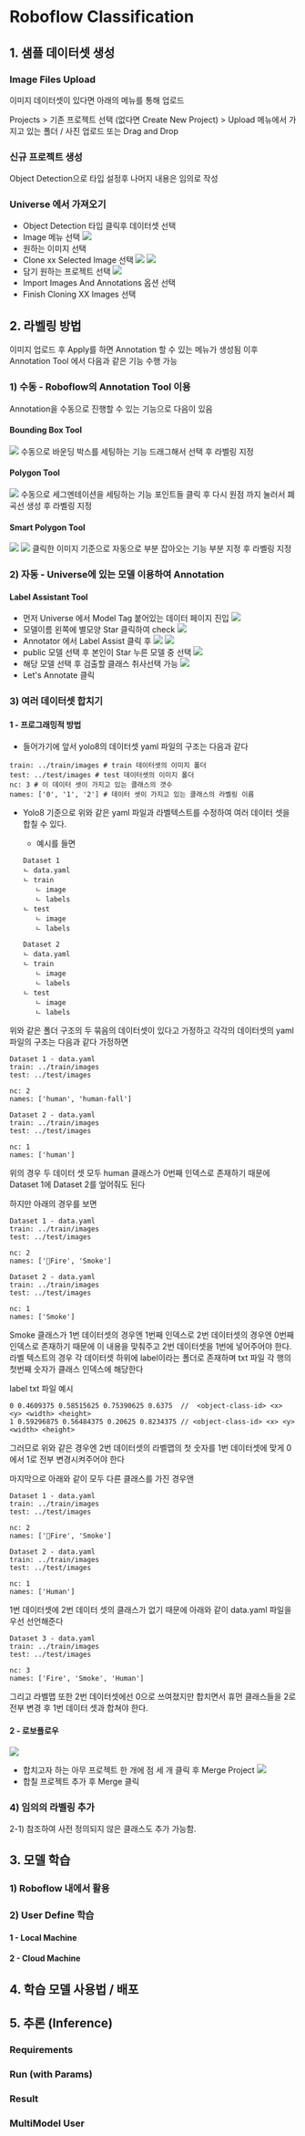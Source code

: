 # Roboflow Classification

## 1. 샘플 데이터셋 생성

### Image Files Upload

이미지 데이터셋이 있다면 아래의 메뉴를 통해 업로드

Projects > 기존 프로젝트 선택 (없다면 Create New Project) > Upload 메뉴에서 
가지고 있는 폴더 / 사진 업로드 또는 Drag and Drop

### 신규 프로젝트 생성

Object Detection으로 타입 설정후 나머지 내용은 임의로 작성

### Universe 에서 가져오기
- Object Detection 타입 클릭후 데이터셋 선택
- Image 메뉴 선택
![](./img/Load-From-Universe-1.png?raw=true)
- 원하는 이미지 선택
- Clone xx Selected Image 선택
![](./img/Load-From-Universe-2.png?raw=true)
![](./img/Load-From-Universe-3.png?raw=true)
- 담기 원하는 프로젝트 선택
![](./img/Load-From-Universe-4.png?raw=true)
- Import Images And Annotations 옵션 선택
- Finish Cloning XX Images 선택

## 2. 라벨링 방법

이미지 업로드 후 Apply를 하면 Annotation 할 수 있는 메뉴가 생성됨
이후 Annotation Tool 에서 다음과 같은 기능 수행 가능

### 1) 수동 - Roboflow의 Annotation Tool 이용
Annotation을 수동으로 진행할 수 있는 기능으로 다음이 있음

#### Bounding Box Tool
![](./img/Label-Hand-1.png?raw=true)
수동으로 바운딩 박스를 세팅하는 기능
드래그해서 선택 후 라벨링 지정


#### Polygon Tool
![](./img/Label-Hand-2.png?raw=true)
수동으로 세그멘테이션을 세팅하는 기능
포인트들 클릭 후 다시 원점 까지 눌러서 폐곡선 생성 후 라벨링 지정

#### Smart Polygon Tool
![](./img/Label-Hand-4.png?raw=true)
![](./img/Label-Hand-3.png?raw=true)
클릭한 이미지 기준으로 자동으로 부분 잡아오는 기능
부분 지정 후 라벨링 지정

### 2) 자동 - Universe에 있는 모델 이용하여 Annotation

#### Label Assistant Tool


* 먼저 Universe 에서 Model Tag 붙어있는 데이터 페이지 진입
![](./img/Label-Auto-With-Model-1.png?raw=true)
* 모델이름 왼쪽에 별모양 Star 클릭하여 check
![](./img/Label-Auto-With-Model-2.png?raw=true)
* Annotator 에서 Label Assist 클릭 후
![](./img/Label-Auto-With-Model-3.png?raw=true)
![](./img/Label-Auto-With-Model-4.png?raw=true)
* public 모델 선택 후 본인이 Star 누른 모델 중 선택
![](./img/Label-Auto-With-Model-5.png?raw=true)
* 해당 모델 선택 후 검출할 클래스 취사선택 가능
![](./img/Label-Auto-With-Model-6.png?raw=true)
* Let's Annotate 클릭

### 3) 여러 데이터셋 합치기
#### 1 - 프로그래밍적 방법
* 들어가기에 앞서 yolo8의 데이터셋 yaml 파일의 구조는 다음과 같다
```
train: ../train/images # train 데이터셋의 이미지 폴더
test: ../test/images # test 데이터셋의 이미지 폴더
nc: 3 # 이 데이터 셋이 가지고 있는 클래스의 갯수
names: ['0', '1', '2'] # 데이터 셋이 가지고 있는 클래스의 라벨링 이름
```

* Yolo8 기준으로 위와 같은 yaml 파일과 라벨텍스트를 수정하여 여러 데이터 셋을 합칠 수 있다.
    + 예시를 들면
    ```
    Dataset 1
    ㄴ data.yaml
    ㄴ train
       ㄴ image
       ㄴ labels
    ㄴ test
       ㄴ image
       ㄴ labels
    ```

    ```
    Dataset 2
    ㄴ data.yaml
    ㄴ train
       ㄴ image
       ㄴ labels
    ㄴ test
       ㄴ image
       ㄴ labels
    ```

위와 같은 폴더 구조의 두 묶음의 데이터셋이 있다고 가정하고
각각의 데이터셋의 yaml 파일의 구조는 다음과 같다 가정하면

```
Dataset 1 - data.yaml
train: ../train/images
test: ../test/images

nc: 2
names: ['human', 'human-fall']
```

```
Dataset 2 - data.yaml
train: ../train/images
test: ../test/images

nc: 1
names: ['human']
```

위의 경우 두 데이터 셋 모두 human 클래스가 0번째 인덱스로 존재하기 때문에 
Dataset 1에 Dataset 2를 엎어줘도 된다 

하지만 아래의 경우를 보면
```
Dataset 1 - data.yaml
train: ../train/images
test: ../test/images

nc: 2
names: ['Fire', 'Smoke']
```

```
Dataset 2 - data.yaml
train: ../train/images
test: ../test/images

nc: 1
names: ['Smoke']
```

Smoke 클래스가 1번 데이터셋의 경우엔 1번째 인덱스로 
2번 데이터셋의 경우엔 0번째 인덱스로 존재하기 때문에 이 내용을 맞춰주고 2번 데이터셋을 1번에 넣어주어야 한다.
라벨 텍스트의 경우 각 데이터셋 하위에 label이라는 폴더로 존재하며
txt 파일 각 행의 첫번째 숫자가 클래스 인덱스에 해당한다

label txt 파일 예시
```
0 0.4609375 0.58515625 0.75390625 0.6375  //  <object-class-id> <x> <y> <width> <height>
1 0.59296875 0.56484375 0.20625 0.8234375 // <object-class-id> <x> <y> <width> <height>
```
그러므로 위와 같은 경우엔 2번 데이터셋의 라벨맵의 첫 숫자를 1번 데이터셋에 맞게 0에서 1로 전부 변경시켜주어야 한다

마지막으로 아래와 같이 모두 다른 클래스를 가진 경우앤
```
Dataset 1 - data.yaml
train: ../train/images
test: ../test/images

nc: 2
names: ['Fire', 'Smoke']
```

```
Dataset 2 - data.yaml
train: ../train/images
test: ../test/images

nc: 1
names: ['Human']
```
1번 데이터셋에 2번 데이터 셋의 클래스가 없기 때문에 아래와 같이 data.yaml 파일을 우선 선언해준다
```
Dataset 3 - data.yaml
train: ../train/images
test: ../test/images

nc: 3
names: ['Fire', 'Smoke', 'Human']
```
그리고 라벨맵 또한 2번 데이터셋에선 0으로 쓰여졌지만 합치면서 휴먼 클래스들을 2로 전부 변경 후 1번 데이터 셋과 합쳐야 한다.

#### 2 - 로보플로우

![](./img/Merge-1.png?raw=true)
* 합치고자 하는 아무 프로젝트 한 개에 점 세 개 클릭 후 Merge Project
![](./img/Merge-2.png?raw=true)
* 합칠 프로젝트 추가 후 Merge 클릭

### 4) 임의의 라벨링 추가

2-1) 참조하여 사전 정의되지 않은 클래스도 추가 가능함.

## 3. 모델 학습

### 1) Roboflow 내에서 활용

### 2) User Define 학습

#### 1 - Local Machine
     
#### 2 - Cloud Machine
     

## 4. 학습 모델 사용법 / 배포

## 5. 추론 (Inference)

### Requirements

### Run (with Params)

### Result

### MultiModel User
